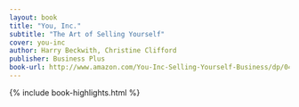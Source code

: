 ```yaml
---
layout: book
title: "You, Inc."
subtitle: "The Art of Selling Yourself"
cover: you-inc
author: Harry Beckwith, Christine Clifford
publisher: Business Plus
book-url: http://www.amazon.com/You-Inc-Selling-Yourself-Business/dp/0446695815
---
```


{% include book-highlights.html %}
